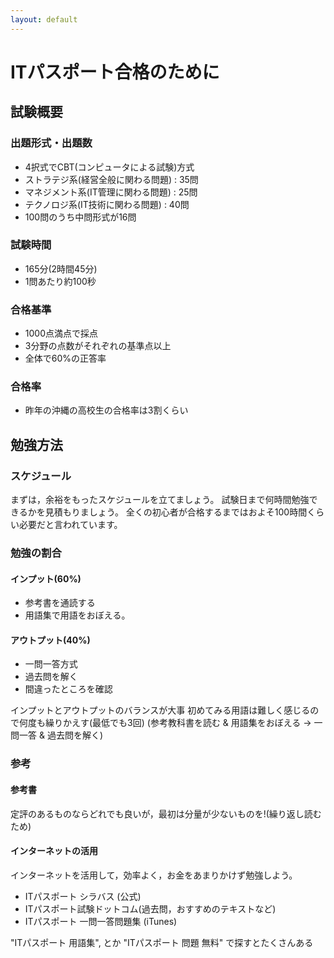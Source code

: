 ```yaml
---
layout: default
---
```

ITパスポート合格のために
========================

## 試験概要
### 出題形式・出題数
* 4択式でCBT(コンピュータによる試験)方式
* ストラテジ系(経営全般に関わる問題) : 35問
* マネジメント系(IT管理に関わる問題) : 25問
* テクノロジ系(IT技術に関わる問題)   : 40問 
* 100問のうち中問形式が16問

### 試験時間
* 165分(2時間45分)
* 1問あたり約100秒

### 合格基準
* 1000点満点で採点
* 3分野の点数がそれぞれの基準点以上
* 全体で60%の正答率

### 合格率
* 昨年の沖縄の高校生の合格率は3割くらい

## 勉強方法
### スケジュール
まずは，余裕をもったスケジュールを立てましょう。
試験日まで何時間勉強できるかを見積もりましょう。
全くの初心者が合格するまではおよそ100時間くらい必要だと言われています。

### 勉強の割合
#### インプット(60%)
* 参考書を通読する
* 用語集で用語をおぼえる。

#### アウトプット(40%)
* 一問一答方式
* 過去問を解く
* 間違ったところを確認

インプットとアウトプットのバランスが大事
初めてみる用語は難しく感じるので何度も繰りかえす(最低でも3回)
(参考教科書を読む & 用語集をおぼえる ->  一問一答 & 過去問を解く)

### 参考
#### 参考書
定評のあるものならどれでも良いが，最初は分量が少ないものを!(繰り返し読むため)

#### インターネットの活用
インターネットを活用して，効率よく，お金をあまりかけず勉強しよう。
* ITパスポート シラバス (公式)
* ITパスポート試験ドットコム(過去問，おすすめのテキストなど)
* ITパスポート 一問一答問題集 (iTunes)

"ITパスポート 用語集", とか "ITパスポート 問題 無料" で探すとたくさんある

